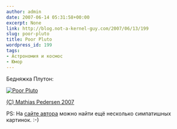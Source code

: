 ```yaml
---
author: admin
date: 2007-06-14 05:31:58+00:00
excerpt: None
link: http://blog.not-a-kernel-guy.com/2007/06/13/199
slug: poor-pluto
title: Poor Pluto
wordpress_id: 199
tags:
- Астрономия и космос
- Юмор
---
```


Бедняжка Плутон:

[![Poor Pluto](http://blog.not-a-kernel-guy.com/wp-content/uploads/2007/06/poor_pluto.thumbnail.jpg)](http://blog.not-a-kernel-guy.com/wp-content/uploads/2007/06/poor_pluto.jpg)

[(C) Mathias Pedersen 2007](http://www.mathiaspedersen.com/3dportfolio_poor_pluto.html)

PS: На [сайте автора](http://www.mathiaspedersen.com) можно найти ещё несколько симпатишных картинок. :-)
